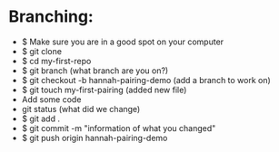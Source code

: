 # Branching:
- $ Make sure you are in a good spot on your computer
- $ git clone
- $ cd my-first-repo
- $ git branch (what branch are you on?)
- $ git checkout -b hannah-pairing-demo (add a branch to work on)
- $ git touch my-first-pairing (added new file)
- Add some code
- git status (what did we change)
- $ git add .
- $ git commit -m "information of what you changed"
- $ git push origin hannah-pairing-demo
